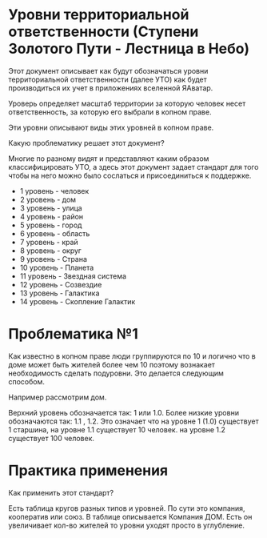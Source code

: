 # Уровни территориальной ответственности (Ступени Золотого Пути - Лестница в Небо) 

Этот документ описывает как будут обозначаться уровни территориальной ответственности (далее УТО) как будет производиться их учет в приложениях вселенной ЯАватар.

Уроверь определяет масштаб территории за которую человек несет ответственность, за которую его выбрали в копном праве.

Эти уровни описывают виды этих уровней в копном праве.

Какую проблематику решает этот документ?

Многие по разному видят и представляют каким образом классифицировать УТО, а здесь этот документ задает стандарт для того чтобы на него можно было сослаться и присоединиться к поддержке.

- 1 уровень - человек
- 2 уровень - дом
- 3 уровень - улица
- 4 уровень - район
- 5 уровень - город
- 6 уровень - область
- 7 уровень - край
- 8 уровень - округ
- 9 уровень - Страна
- 10 уровень - Планета
- 11 уровень - Звездная система
- 12 уровень - Созвездие
- 13 уровень - Галактика
- 14 уровень - Скопление Галактик

# Проблематика №1 

Как известно в копном праве люди группируются по 10 и логично что в доме может быть жителей более чем 10 поэтому вознакает необходимость сделать подуровни.
Это делается следующим способом.

Например рассмотрим дом.

Верхний уровень обозначается так: 1 или 1.0.
Более низкие уровни обозначаются так: 1.1 , 1.2.
Это означает что на уровне 1 (1.0) существует 1 старшина, на уровне 1.1 существует 10 человек.
на уровне 1.2 существует 100 человек.

# Практика применения

Как применить этот стандарт?

Есть таблица кругов разных типов и уровней. По сути это компания, кооператив или союз.
В таблице описывается Компания ДОМ. Есть он увеличивает кол-во жителей то уровни уходят просто в углубление.